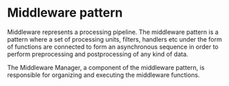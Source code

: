 # Middleware pattern
Middleware represents a processing pipeline.
The middleware pattern is a pattern where a set of processing units, filters, handlers etc under the form of functions are connected 
to form an asynchronous sequence in order to perform preprocessing and postprocessing of 
any kind of data.

The Middleware Manager, a component of the middleware pattern, 
is responsible for organizing and executing the 
middleware functions.